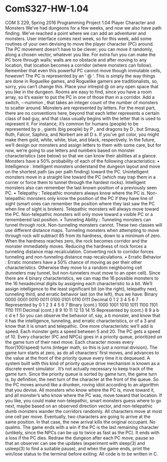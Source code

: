 # ComS327-HW-1.04


COM S 229, Spring 2016
Programming Project 1.04
Player Character and Monsters
We’ve had dungeons for a few weeks, and now we also have path finding. We’ve reached a point where
we can add an adventurer and monsters. User interface comes next week, so for this week, add some routines
of your own devising to move the player character (PC) around. The PC movement doesn’t have to be clever;
you can move it randomly, along a chosen vector, whatever you like.  For extra fun you can make the PC
bore through walls; walls are no obstacle and after moving to any location, that location becomes a corridor
(where monsters can follow).  Remember that even this powerful PC cannot move though immutable cells,
however!
The  PC  is  represented  by  an  ‘
@
’.   This  is  simply  the  way  things  are  done  in  Roguelike  games,  and
Roguelike gamers are traditionalists, so, sorry, you can’t change this.  Place your intrepid
@
on any open
space that you like in the dungeon.  Rooms are easy to find, since you have a room array, so it’s easier to
put the PC in one of those than in a corridor.  Add a switch,
--nummon
, that takes an integer count of the
number of monsters to scatter around.  Monsters are represented by letters.  For the most part, there are no
conventions here, beyond that each letter represents a certain class of bad guy, and that class usually begins
with the letter that is used to represent it.  For instance, it’s common for humans (people) to be represented
by
p
, giants (big people) by
P
, and dragons by
D
, but Smaug, Ruth, Falcor, Saphira, and Norbert are all
D
s. If
you’ve got color, you might make them gold, white, white, blue, and black, respectively. In the future, we’ll
design our monsters and assign letters to them with some care, but for now, we’re going to use letters and
numbers based on monster characteristics (see below) so that we can know their abilities at a glance.
Monsters have a 50% probability of each of the following characteristics:
•
Intelligence
:  Intelligent monsters understand the dungeon layout and move on the shortest path (as
per path finding) toward the PC. Unintelligent monsters move in a straight line toward the PC (which
may trap them in a corner or force them to tunnel through the hardest rocks). Intelligent monsters also
can remember the last known position of a previously seen PC.
•
Telepathy
:  Telepathic monsters always know where the PC is.  Non-telepathic monsters only know
the position of the PC if they have line of sight (smart ones can remember the position where they
last saw the PC when line of sight is broken).  Telepathic monsters will always move toward the PC.
Non-telepathic monsters will only move toward a visible PC or a remembered last position.
•
Tunneling Ability
:  Tunneling monsters can tunnel through rock.  Non-tunneling monsters cannot.
These two classes will use different distance maps.  Tunneling monsters when attempting to move
through rock will subtract 85 from its hardness,  down to a minimum of zero.  When the hardness
reaches zero, the rock becomes corridor and the monster immediately moves. Reducing the hardness
of rock forces a tunneling distance map recalculation.  Converting rock to corridor forces tunneling
and non-tunneling distance map recalculations.
•
Erratic Behavior
:  Erratic monsters have a 50% chance of moving as per their other characteristics.
Otherwise they move to a random neighboring cell (tunnelers may tunnel,  but non-tunnelers must
move to an open cell).
Since there are 4 binary characteristics, we can map the 16 possible monsters to the 16 hexadecimal
digits by assigning each characteristic to a bit.  We’ll assign intelligence to the least significant bit (on the
right), telepathy next, tunneling third, and erratic behavior last (on the left), thus we have:
Binary    0000    0001    0010    0011    0100    0101    0110    0111
Decimal       0          1          2          3          4          5          6          7
Represented by
0     1     2     3     4     5     6     7
Binary (cont.)    1000    1001    1010    1011    1100    1101    1110    1111
Decimal (cont.)       8          9         10        11        12        13        14        15
Represented by (cont.)
8     9     a     b     c     d     e     f
So you can observe the behavior of, say, a
b
monster, and know that it has the intelligence, tunneling,
and erratic characteristics, or of a
3
and know that it is smart and telepathic.
One more characteristic we’ll add is speed.  Each monster gets a speed between 5 and 20.  The PC gets
a speed of 10.  Every character (PC and NPCs) goes in a priority queue, prioritized on the game turn of
their next move.  Each character moves every floor(100/speed) turns (integer math, so this is just a normal
division).  The game turn starts at zero, as do all characters’ first moves, and advances to the value at the
front of the priority queue every time it is dequeued.  A system built with this kind of priority queue drive
mechanism is known as a
discrete event simulator
. It’s not actually necessary to keep track of the game turn.
Since the priority queue is sorted by game turn, the game turn is, by definition, the next turn of the character
at the front of the queue.
So the PC moves around like a drunken, roving idiot according to an algorithm that you devise.  All
monsters  who  know  where  the  PC  is,  move  toward  it,  and  all  monster’s  who  know  where  the  PC  was,
move toward that location.  If you like, you could make non-telepathic, smart monsters guess where to go
next, maybe based on an observed direction vector, and non-telepathic dumb monsters wander the corridors
randomly. All characters move at most one cell per move. Eventually, two characters are going to arrive at
the same position. In that case, the new arrival kills the original occupant. No qualms. The game ends with
a win if the PC is the last remaining character (unlikely, since the NPCs can be up to twice as fast as the
PC). It ends with a loss if the PC dies.
Redraw the dungeon after each PC move, pause so that an observer can see the updates (experiment with
sleep(3)
and
usleep(3)
to find a suitable pause), and when the game ends, print the win/lose status to the
terminal before exiting.
All code is to be written in C.

